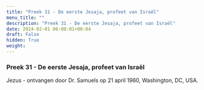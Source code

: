 ```yaml
---
title: "Preek 31 - De eerste Jesaja, profeet van Israël"
menu_title: ""
description: "Preek 31 - De eerste Jesaja, profeet van Israël"
date: 2024-02-01 06:00:01+00:84
draft: False
hidden: True
weight:
---
```

### Preek 31 - De eerste Jesaja, profeet van Israël

Jezus - ontvangen door Dr. Samuels op 21 april 1960, Washington, DC, USA.

